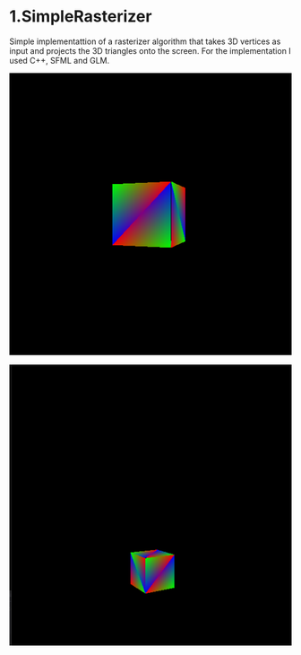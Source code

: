 # 1.SimpleRasterizer
Simple implementattion of a rasterizer algorithm that takes 3D vertices as input and projects the 3D triangles onto the screen.
For the implementation I used C++, SFML and GLM.


![cube1](/Rasterizer/images/cube1.png)

![cube2](/Rasterizer/images/cube2.png)
